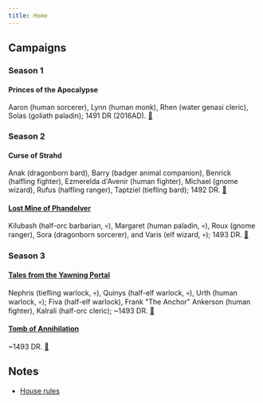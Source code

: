 ```yaml
---
title: Home
---
```


## Campaigns

### Season 1

#### Princes of the Apocalypse

Aaron (human sorcerer), Lynn (human monk), Rhen (water genasi cleric), Solas (goliath paladin); 1491 DR (2016AD). [🎲](/ "Sam, 2016-2017")

### Season 2

#### Curse of Strahd

Anak (dragonborn bard), Barry (badger animal companion), Benrick (halfling fighter), Ezmerelda d'Avenir (human fighter), Michael (gnome wizard), Rufus (halfling ranger), Taptziel (tiefling bard); 1492 DR. [🎲](/ "Sam, April 2017 to May 2018")

#### [Lost Mine of Phandelver][lmop]

Kilubash (half-orc barbarian, 💀), Margaret (human paladin, 💀), Roux (gnome ranger), Sora (dragonborn sorcerer), and Varis (elf wizard, 💀); 1493 DR. [🎲](/ "Sam, March 2018 to May 2018")

### Season 3

#### [Tales from the Yawning Portal][tftyp]

Nephris (tiefling warlock, 💀), Quinys (half-elf warlock, 💀), Urth (human warlock, 💀); Fiva (half-elf warlock), Frank "The Anchor" Ankerson (human fighter), Kalrali (half-orc cleric); ~1493 DR. [🎲](/ "Sam, July 2018")

#### [Tomb of Annihilation][toa]

~1493 DR. [🎲](/ "Sam Clements, 2018")

## Notes

* [House rules][house-rules]

[lmop]: lost-mine-of-phandelver.md
[toa]: tomb-of-annihilation.md
[tftyp]: tales-from-the-yawning-portal.md
[house-rules]: house-rules.md
